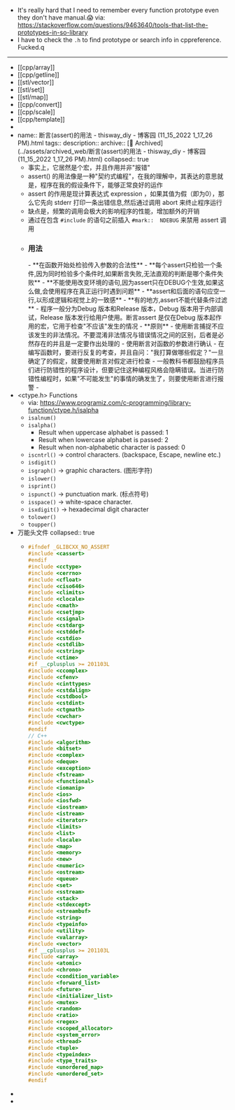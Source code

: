 - It's really hard that I need to remember every function prototype even they don't have manual.😱 via: https://stackoverflow.com/questions/9463640/tools-that-list-the-prototypes-in-so-library
- I have to check the `.h` to find prototype or search info in cppreference. Fucked.q
- ---
- [[cpp/array]]
- [[cpp/getline]]
- [[stl/vector]]
- [[stl/set]]
- [[stl/map]]
- [[cpp/convert]]
- [[cpp/scale]]
- [[cpp/template]]
-
- name:: 断言(assert)的用法 - thisway_diy - 博客园 (11_15_2022 1_17_26 PM).html
  tags:: 
  description:: 
  archive:: [💾 Archived](../assets/archived_web/断言(assert)的用法 - thisway_diy - 博客园 (11_15_2022 1_17_26 PM).html)
  collapsed:: true
  - 事实上，它居然是个宏，并且作用并非"报错"
  - assert() 的用法像是一种"契约式编程"，在我的理解中，其表达的意思就是，程序在我的假设条件下，能够正常良好的运作
  - assert 的作用是现计算表达式 expression ，如果其值为假（即为0），那么它先向 stderr 打印一条出错信息,然后通过调用 abort 来终止程序运行
  - 缺点是，频繁的调用会极大的影响程序的性能，增加额外的开销
  - 通过在包含 `#include`  的语句之前插入 `#mark::  NDEBUG` 来禁用 assert 调用
  - <h3>用法</h3>
    - **在函数开始处检验传入参数的合法性**
    - **每个assert只检验一个条件,因为同时检验多个条件时,如果断言失败,无法直观的判断是哪个条件失败**
    - **不能使用改变环境的语句,因为assert只在DEBUG个生效,如果这么做,会使用程序在真正运行时遇到问题**
    - **assert和后面的语句应空一行,以形成逻辑和视觉上的一致感**
    - **有的地方,assert不能代替条件过滤 **
    - 程序一般分为Debug 版本和Release 版本，Debug 版本用于内部调试，Release 版本发行给用户使用。断言assert 是仅在Debug 版本起作用的宏，它用于检查"不应该"发生的情况
    - **原则**
      - 使用断言捕捉不应该发生的非法情况。不要混淆非法情况与错误情况之间的区别，后者是必然存在的并且是一定要作出处理的
      - 使用断言对函数的参数进行确认
      - 在编写函数时，要进行反复的考查，并且自问："我打算做哪些假定？"一旦确定了的假定，就要使用断言对假定进行检查
      - 一般教科书都鼓励程序员们进行防错性的程序设计，但要记住这种编程风格会隐瞒错误。当进行防错性编程时，如果"不可能发生"的事情的确发生了，则要使用断言进行报警
    -
- <ctype.h> Functions
  - via: https://www.programiz.com/c-programming/library-function/ctype.h/isalpha
  - `isalnum()`
  - `isalpha()`
    - Result when uppercase alphabet is passed: 1
    - Result when lowercase alphabet is passed: 2
    - Result when non-alphabetic character is passed: 0
  - `iscntrl()` -> control characters. (backspace, Escape, newline etc.)
  - `isdigit()`
  - `isgraph()` -> graphic characters. (图形字符)
  - `islower()`
  - `isprint()`
  - `ispunct()` ->  punctuation mark. (标点符号)
  - `isspace()` ->  white-space character.
  - `isxdigit()` -> hexadecimal digit character
  - `tolower()`
  - `toupper()`
- 万能头文件
  collapsed:: true
  - ```cpp
    #ifndef _GLIBCXX_NO_ASSERT
    #include <cassert>
    #endif
    #include <cctype>
    #include <cerrno>
    #include <cfloat>
    #include <ciso646>
    #include <climits>
    #include <clocale>
    #include <cmath>
    #include <csetjmp>
    #include <csignal>
    #include <cstdarg>
    #include <cstddef>
    #include <cstdio>
    #include <cstdlib>
    #include <cstring>
    #include <ctime>
    #if __cplusplus >= 201103L
    #include <ccomplex>
    #include <cfenv>
    #include <cinttypes>
    #include <cstdalign>
    #include <cstdbool>
    #include <cstdint>
    #include <ctgmath>
    #include <cwchar>
    #include <cwctype>
    #endif
    // C++
    #include <algorithm>
    #include <bitset>
    #include <complex>
    #include <deque>
    #include <exception>
    #include <fstream>
    #include <functional>
    #include <iomanip>
    #include <ios>
    #include <iosfwd>
    #include <iostream>
    #include <istream>
    #include <iterator>
    #include <limits>
    #include <list>
    #include <locale>
    #include <map>
    #include <memory>
    #include <new>
    #include <numeric>
    #include <ostream>
    #include <queue>
    #include <set>
    #include <sstream>
    #include <stack>
    #include <stdexcept>
    #include <streambuf>
    #include <string>
    #include <typeinfo>
    #include <utility>
    #include <valarray>
    #include <vector>
    #if __cplusplus >= 201103L
    #include <array>
    #include <atomic>
    #include <chrono>
    #include <condition_variable>
    #include <forward_list>
    #include <future>
    #include <initializer_list>
    #include <mutex>
    #include <random>
    #include <ratio>
    #include <regex>
    #include <scoped_allocator>
    #include <system_error>
    #include <thread>
    #include <tuple>
    #include <typeindex>
    #include <type_traits>
    #include <unordered_map>
    #include <unordered_set>
    #endif
    ```
-
-